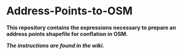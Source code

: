Address-Points-to-OSM
=====================
**This repository contains the expressions necessary to prepare an address points shapefile for conflation in OSM.**

***The instructions are found in the wiki.***
